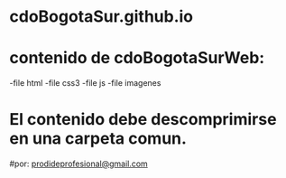# cdoBogotaSur.github.io
# contenido de cdoBogotaSurWeb:
-file html
-file css3
-file js
-file imagenes
# El contenido debe descomprimirse en una carpeta comun.

#por: prodideprofesional@gmail.com
